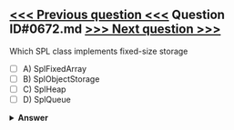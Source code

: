 [<<< Previous question <<<](0671.md)   Question ID#0672.md   [>>> Next question >>>](0673.md)
---

Which SPL class implements fixed-size storage


- [ ] A) SplFixedArray
- [ ] B) SplObjectStorage
- [ ] C) SplHeap
- [ ] D) SplQueue

<details><summary><b>Answer</b></summary>
<p>
  Answer: <strong>A</strong>
</p>
</details>
